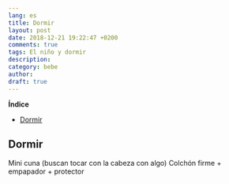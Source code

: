 ```yaml
---
lang: es
title: Dormir
layout: post
date: 2018-12-21 19:22:47 +0200
comments: true
tags: El niño y dormir
description:
category: bebe
author:
draft: true
---
```

**Índice**
<!-- TOC depthFrom:1 insertAnchor:true orderedList:true -->

- [Dormir](#dormir)

<!-- /TOC -->


<a id="markdown-dormir" name="dormir"></a>
## Dormir
Mini cuna (buscan tocar con la cabeza con algo)
Colchón firme + empapador + protector
